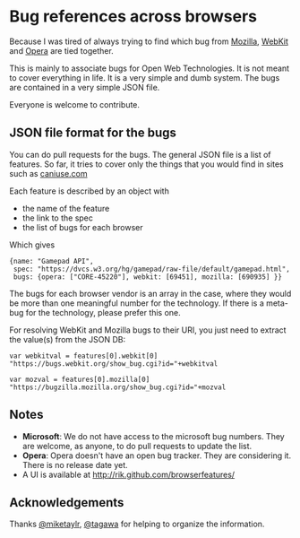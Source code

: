 # Bug references across browsers

Because I was tired of always trying to find which bug from [Mozilla](https://bugzilla.mozilla.org/), [WebKit](https://bugs.webkit.org/) and [Opera](https://bugs.opera.com/) are tied together. 

This is mainly to associate bugs for Open Web Technologies. It is not meant to cover everything in life. It is a very simple and dumb system. The bugs are contained in a very simple JSON file.

Everyone is welcome to contribute.

## JSON file format for the bugs

You can do pull requests for the bugs. The general JSON file is a list of features. So far, it tries to cover only the things that you would find in sites such as [caniuse.com](http://caniuse.com/)

Each feature is described by an object with

* the name of the feature
* the link to the spec
* the list of bugs for each browser

Which gives 

	{name: "Gamepad API", 
	 spec: "https://dvcs.w3.org/hg/gamepad/raw-file/default/gamepad.html", 
	 bugs: {opera: ["CORE-45220"], webkit: [69451], mozilla: [690935] }}


The bugs for each browser vendor is an array in the case, where they would be more than one meaningful number for the technology. If there is a meta-bug for the technology, please prefer this one.

For resolving WebKit and Mozilla bugs to their URI, you just need to extract the value(s) from the JSON DB:

	var webkitval = features[0].webkit[0]
	"https://bugs.webkit.org/show_bug.cgi?id="+webkitval
	
	var mozval = features[0].mozilla[0]
	"https://bugzilla.mozilla.org/show_bug.cgi?id="+mozval

## Notes

* **Microsoft**: We do not have access to the microsoft bug numbers. They are welcome, as anyone, to do pull requests to update the list.
* **Opera**: Opera doesn't have an open bug tracker. They are considering it. There is no release date yet.
* A UI is available at http://rik.github.com/browserfeatures/

## Acknowledgements

Thanks [@miketaylr](https://github.com/miketaylr), [@tagawa](https://github.com/tagawa) for helping to organize the information.